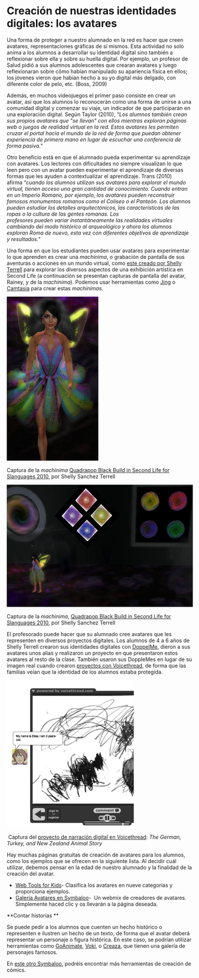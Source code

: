 # Creación de nuestras identidades digitales: los avatares

Una forma de proteger a nuestro alumnado en la red es hacer que creen avatares, representaciones gráficas de sí mismos. Esta actividad no solo anima a los alumnos a desarrollar su identidad digital sino también a reflexionar sobre ella y sobre su huella digital. Por ejemplo, un profesor de Salud pidió a sus alumnos adolescentes que crearan avatares y luego reflexionaran sobre cómo habían manipulado su apariencia física en ellos; los jóvenes vieron que habían hecho a su yo digital más delgado, con diferente color de pelo, etc. (Boss, 2009)

Además, en muchos videojuegos el primer paso consiste en crear un avatar, así que los alumnos lo reconocerán como una forma de unirse a una comunidad digital y comenzar su viaje, un indicador de que participarán en una exploración digital. Según Taylor (2010), _"Los alumnos también crean sus propios avatares que "se llevan" con ellos mientras exploran páginas web o juegos de realidad virtual en la red. Estos avatares les permiten cruzar el portal hacia el mundo de la red de forma que puedan obtener experiencia de primera mano en lugar de escuchar una conferencia de forma pasiva."_

Otro beneficio está en que el alumnado pueda experimentar su aprendizaje con avatares. Los lectores con dificultades no siempre visualizan lo que leen pero con un avatar pueden experimentar el aprendizaje de diversas formas que les ayuden a contextualizar el aprendizaje. Trans (2010) afirma _"cuando los alumnos utilizan sus avatares para explorar el mundo virtual, tienen acceso una gran cantidad de conocimiento. Cuando entran en un Imperio Romano, por ejemplo, los avatares pueden reconstruir famosos monumentos romanos como el Coliseo o el Panteón. Los alumnos pueden estudiar los detalles arquitectónicos, las características de las ropas o la cultura de las gentes romanas. Los profesores pueden variar instantáneamente las realidades virtuales cambiando del modo histórico al arqueológico y ahora los alumnos exploran Roma de nuevo, esta vez con diferentes objetivos de aprendizaje y resultados."_

Una forma en que los estudiantes pueden usar avatares para experimentar lo que aprenden es crear una _machinima_, o grabación de pantalla de sus aventuras o acciones en un mundo virtual, como [este creado por Shelly Terrell](https://vimeo.com/15915055) para explorar los diversos aspectos de una exhibición artística en Second Life (a continuación se presentan capturas de pantalla del avatar, Rainey, y de la _machinima_). Podemos usar herramientas como [Jing](http://www.techsmith.com/jing.html) o [Camtasia](http://www.techsmith.com/camtasia.html) para crear estas _machinimas_. 


![](img/fairie.png)


Captura de la _machinima_ [Quadrapop Black Build in Second Life for Slanguages 2010](http://vimeo.com/15915055), por Shelly Sanchez Terrell


![](img/fairie_room.png)


Captura de la _machinima_, [Quadrapop Black Build in Second Life for Slanguages 2010](http://vimeo.com/15915055), por Shelly Sanchez Terrell 

El profesorado puede hacer que su alumnado cree avatares que les representen en diversos proyectos digitales. Los alumnos de 4 a 6 años de Shelly Terrell crearon sus identidades digitales con [DoppelMe](http://www.doppelme.com/), dieron a sus avatares unos alias y realizaron un proyecto en que presentaron estos avatares al resto de la clase. También usaron sus DoppleMes en lugar de su imagen real cuando crearon [proyectos con Voicethread](https://voicethread.com/share/558117/), de forma que las familias veían que la identidad de los alumnos estaba protegida. 


![](img/drawing.png)


 Captura del [proyecto de narración digital en Voicethread](https://voicethread.com/share/558117/): _The German, Turkey, and New Zealand Animal Story_

Hay muchas páginas gratuitas de creación de avatares para los alumnos, como los ejemplos que se ofrecen en la siguiente lista. Al decidir cuál utilizar, debemos pensar en la edad de nuestro alumnado y la finalidad de la creación del avatar. 

*   [Web Tools for Kids](https://sites.google.com/site/webtoolsbox/avatars)\- Clasifica los avatares en nueve categorías y proporciona ejemplos. 
*   [Galería Avatares en Symbaloo](https://formacionintef.symbaloo.com/mix/avatares3)-  Un webmix de creadores de avatares. Simplemente haced clic y os llevarán a la página deseada.

**Contar historias **

Se puede pedir a los alumnos que cuenten un hecho histórico o representen e ilustren un hecho de un texto, de forma que el avatar deberá representar un personaje o figura histórica. En este caso, se podrían utilizar herramientas como [GoAnimate](http://goanimate.com/), [Voki](http://www.voki.com/), o [Creaza](http://www.creazaeducation.com/), que tienen una galería de personajes famosos. 

En [este otro Symbaloo](https://formacionintef.symbaloo.com/mix/creaciondecomic1), podréis encontrar más herramientas de creación de cómics. 

